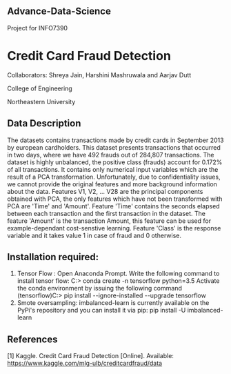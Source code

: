 ## Advance-Data-Science
Project for INFO7390

# Credit Card Fraud Detection

Collaborators: Shreya Jain, Harshini Mashruwala and Aarjav Dutt

College of Engineering

Northeastern University

## Data Description 
The datasets contains transactions made by credit cards in September 2013 by european cardholders. This dataset presents transactions that occurred in two days, where we have 492 frauds out of 284,807 transactions. The dataset is highly unbalanced, the positive class (frauds) account for 0.172% of all transactions.
It contains only numerical input variables which are the result of a PCA transformation. Unfortunately, due to confidentiality issues, we cannot provide the original features and more background information about the data. Features V1, V2, ... V28 are the principal components obtained with PCA, the only features which have not been transformed with PCA are 'Time' and 'Amount'. Feature 'Time' contains the seconds elapsed between each transaction and the first transaction in the dataset. The feature 'Amount' is the transaction Amount, this feature can be used for example-dependant cost-senstive learning. Feature 'Class' is the response variable and it takes value 1 in case of fraud and 0 otherwise.

## Installation required:
1.	Tensor Flow : 
Open Anaconda Prompt. Write the following command to install tensor flow:
C:> conda create -n tensorflow python=3.5 
Activate the conda environment by issuing the following command
(tensorflow)C:> pip install --ignore-installed --upgrade tensorflow 
2.	Smote oversampling:
imbalanced-learn is currently available on the PyPi's repository and you can install it via pip:
pip install -U imbalanced-learn


## References
[1] Kaggle. Credit Card Fraud Detection [Online]. Available: https://www.kaggle.com/mlg-ulb/creditcardfraud/data
